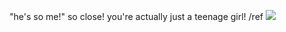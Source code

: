 "he's so me!" so close! you're actually just a teenage girl! /ref
![](https://media.tenor.com/JeqJ1GnXoW4AAAAM/looking-around-min-su.gif)
